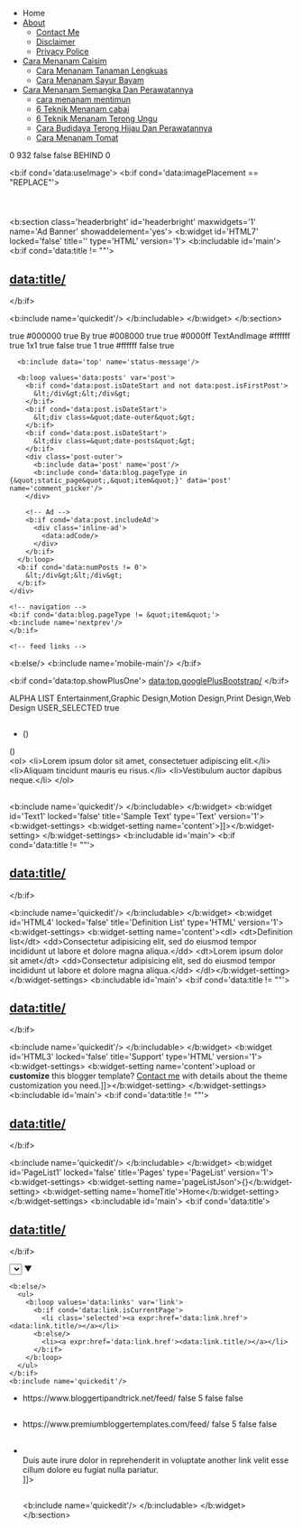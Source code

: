 <?xml version="1.0" encoding="UTF-8" ?>
<!DOCTYPE html>
<html b:version='2' class='v2' expr:dir='data:blog.languageDirection' xmlns='http://www.w3.org/1999/xhtml' xmlns:b='http://www.google.com/2005/gml/b' xmlns:data='http://www.google.com/2005/gml/data' xmlns:expr='http://www.google.com/2005/gml/expr'>
<head>
<meta charset='UTF-8'/>
<meta content='width=device-width, initial-scale=1.0' name='viewport'/>
</head>
<body>

<div id='body-wrapper'>
<div id='outer-wrapper'>

<div class='span-24'>

<div class='span-16'>
<div class='menu-primary-container'>
<ul class='menus menu-primary'>

<li><a expr:href='data:blog.homepageUrl'>Home</a></li>

<li><a href='https://www.pak-tani.com/p/blog-page.html?m=1'>About</a>
<ul class='children'>
<li><a href='#'>Contact Me</a></li>
<li><a href='#'>Disclaimer</a></li>
<li><a href='#'>Privacy Police</a></li>
</ul>
</li>

<li><a href='https://www.pak-tani.com/2019/12/cara-menanam-caisim.html'>Cara  Menanam Caisim</a>
<ul class='children'>
<li><a href='https://www.pak-tani.com/2019/12/cara-menanam-tanaman-lengkuas.html'>Cara Menanam Tanaman Lengkuas</a></li>
<li><a href='https://www.pak-tani.com/2019/12/cara-menanam-sayur-bayam.html'>Cara Menanam Sayur Bayam</a></li>

</ul>
</li>
<li><a href='https://www.pak-tani.com/2019/08/cara-menanam-semangka-agar-meningkatkan.html'>Cara Menanam Semangka Dan Perawatannya</a>
<ul class='children'>
<li><a href='https://www.pak-tani.com/2019/08/6-teknik-budidaya-mentimun-agar.html'>cara menanam mentimun</a></li>
<li><a href='https://www.pak-tani.com/2019/08/6-teknik-cara-menanam-cabai.html'>6 Teknik Menanam cabai</a></li>
<li><a href='https://www.pak-tani.com/2019/09/cara-menanam-terong-ungu.html'>6 Teknik Menanam Terong Ungu</a></li>
<li><a href='https://www.pak-tani.com/2019/10/blog-post.html'>Cara Budidaya Terong Hijau Dan Perawatannya</a></li>
<li><a href='https://www.pak-tani.com/2019/12/cara-menanam-mentimun-margin0.html'>Cara Menanam Tomat</a>
</li>
</ul>
</li>

</ul>
</div>
</div>
<div id='header-wrapper'>
<b:section class='header' id='headerbleft' maxwidgets='1' name='Header' showaddelement='no'>
  <b:widget id='Header1' locked='true' title='Seputan IT (Header)' type='Header' version='1'>
    <b:widget-settings>
      <b:widget-setting name='displayUrl'/>
      <b:widget-setting name='displayHeight'>0</b:widget-setting>
      <b:widget-setting name='sectionWidth'>932</b:widget-setting>
      <b:widget-setting name='useImage'>false</b:widget-setting>
      <b:widget-setting name='shrinkToFit'>false</b:widget-setting>
      <b:widget-setting name='imagePlacement'>BEHIND</b:widget-setting>
      <b:widget-setting name='displayWidth'>0</b:widget-setting>
    </b:widget-settings>
    <b:includable id='main'>

<b:if cond='data:useImage'>
<b:if cond='data:imagePlacement == &quot;REPLACE&quot;'>
<!--Show just the image, no text-->
<div id='header-inner'>
<a expr:href='data:blog.homepageUrl' style='display: block'>
  <img expr:alt='data:title' expr:height='data:height' expr:id='data:widget.instanceId + &quot;_headerimg&quot;' expr:src='data:sourceUrl' expr:width='data:width' style='display: block;padding-left:15px;padding-top:0px;'/>
</a>
</div>
<b:else/>
<!--
Show image as background to text. You can't really calculate the width
reliably in JS because margins are not taken into account by any of
clientWidth, offsetWidth or scrollWidth, so we don't force a minimum
width if the user is using shrink to fit.
This results in a margin-width's worth of pixels being cropped. If the
user is not using shrink to fit then we expand the header.
-->
<div expr:style='&quot;background-image: url(\&quot;&quot; + data:sourceUrl + &quot;\&quot;); &quot; + &quot;background-position: &quot; + data:backgroundPositionStyleStr + &quot;; &quot; + data:widthStyleStr + &quot;min-height: &quot; + data:height + &quot;px;&quot; + &quot;_height: &quot; + data:height + &quot;px;&quot; + &quot;background-repeat: no-repeat; &quot;' id='header-inner'>
<div class='titlewrapper' style='background: transparent'>
  <h1 class='title' style='background: transparent; border-width: 0px'>
    <b:include name='title'/>
  </h1>
</div>
<b:include name='description'/>
</div>
</b:if>
<b:else/>
<!--No header image -->
<div id='header-inner'>
<div class='titlewrapper'>
<h1 class='title'>
  <b:include name='title'/>
</h1>
</div>
<b:include name='description'/>
</div>
</b:if>
</b:includable>
    <b:includable id='description'>
<div class='descriptionwrapper'>
<p class='description'><span><data:description/></span></p>
</div>
</b:includable>
    <b:includable id='title'>
<a expr:href='data:blog.homepageUrl'><data:title/></a>
</b:includable>
  </b:widget>
</b:section>

<b:section class='headerbright' id='headerbright' maxwidgets='1' name='Ad Banner' showaddelement='yes'>
  <b:widget id='HTML7' locked='false' title='' type='HTML' version='1'>
    <b:includable id='main'>
  <b:if cond='data:title != &quot;&quot;'>
    <h2 class='title'><data:title/></h2>
  </b:if>
  <div class='widget-content'>
    <data:content/>
  </div>

  <b:include name='quickedit'/>
</b:includable>
  </b:widget>
</b:section>
<div style='clear:both;'/>
</div>
<div style='clear:both;'/>

<div style='clear:both;'/>

<div id='content-wrapper'>



<div id='crosscol-wrapper' style='text-align:center'>
<b:section class='crosscol' id='crosscol' showaddelement='yes'/>
</div>
<div id='main-wrapper'>
<b:section class='sitecontentarea' id='sitecontentarea' name='Blog' showaddelement='no'>
  <b:widget id='Blog1' locked='true' title='Blog Posts' type='Blog' version='1'>
    <b:widget-settings>
      <b:widget-setting name='showDateHeader'>true</b:widget-setting>
      <b:widget-setting name='style.textcolor'>#000000</b:widget-setting>
      <b:widget-setting name='showShareButtons'>true</b:widget-setting>
      <b:widget-setting name='authorLabel'>By</b:widget-setting>
      <b:widget-setting name='showCommentLink'>true</b:widget-setting>
      <b:widget-setting name='style.urlcolor'>#008000</b:widget-setting>
      <b:widget-setting name='showAuthor'>true</b:widget-setting>
      <b:widget-setting name='disableGooglePlusShare'>true</b:widget-setting>
      <b:widget-setting name='style.linkcolor'>#0000ff</b:widget-setting>
      <b:widget-setting name='style.unittype'>TextAndImage</b:widget-setting>
      <b:widget-setting name='style.bgcolor'>#ffffff</b:widget-setting>
      <b:widget-setting name='showAuthorProfile'>true</b:widget-setting>
      <b:widget-setting name='style.layout'>1x1</b:widget-setting>
      <b:widget-setting name='showLabels'>true</b:widget-setting>
      <b:widget-setting name='showLocation'>false</b:widget-setting>
      <b:widget-setting name='showTimestamp'>true</b:widget-setting>
      <b:widget-setting name='postsPerAd'>1</b:widget-setting>
      <b:widget-setting name='showBacklinks'>true</b:widget-setting>
      <b:widget-setting name='style.bordercolor'>#ffffff</b:widget-setting>
      <b:widget-setting name='showInlineAds'>false</b:widget-setting>
      <b:widget-setting name='showReactions'>true</b:widget-setting>
    </b:widget-settings>
    <b:includable id='main' var='top'>
  <b:if cond='!data:mobile'>
    <!-- posts -->
    <div class='blog-posts hfeed'>

      <b:include data='top' name='status-message'/>

      <b:loop values='data:posts' var='post'>
        <b:if cond='data:post.isDateStart and not data:post.isFirstPost'>
          &lt;/div&gt;&lt;/div&gt;
        </b:if>
        <b:if cond='data:post.isDateStart'>
          &lt;div class=&quot;date-outer&quot;&gt;
        </b:if>
        <b:if cond='data:post.isDateStart'>
          &lt;div class=&quot;date-posts&quot;&gt;
        </b:if>
        <div class='post-outer'>
          <b:include data='post' name='post'/>
          <b:include cond='data:blog.pageType in {&quot;static_page&quot;,&quot;item&quot;}' data='post' name='comment_picker'/>
        </div>

        <!-- Ad -->
        <b:if cond='data:post.includeAd'>
          <div class='inline-ad'>
            <data:adCode/>
          </div>
        </b:if>
      </b:loop>
      <b:if cond='data:numPosts != 0'>
        &lt;/div&gt;&lt;/div&gt;
      </b:if>
    </div>

    <!-- navigation -->
    <b:if cond='data:blog.pageType != &quot;item&quot;'>
    <b:include name='nextprev'/>
    </b:if>

    <!-- feed links -->

  <b:else/>
    <b:include name='mobile-main'/>
  </b:if>

  <b:if cond='data:top.showPlusOne'>
    <data:top.googlePlusBootstrap/>
  </b:if>
  <div id='rsidebar-wrapper'>
<b:section class='sidebarpbt' id='sidebarleft' name='Right Sidebar' preferred='yes'>
  <b:widget id='Label1' locked='false' title='Categories' type='Label' version='1'>
    <b:widget-settings>
      <b:widget-setting name='sorting'>ALPHA</b:widget-setting>
      <b:widget-setting name='display'>LIST</b:widget-setting>
      <b:widget-setting name='selectedLabelsList'>Entertainment,Graphic Design,Motion Design,Print Design,Web Design</b:widget-setting>
      <b:widget-setting name='showType'>USER_SELECTED</b:widget-setting>
      <b:widget-setting name='showFreqNumbers'>true</b:widget-setting>
    </b:widget-settings>
    <b:includable id='main'>
  <b:if cond='data:title'>
    <h2><data:title/></h2>
  </b:if>
  <div expr:class='&quot;widget-content &quot; + data:display + &quot;-label-widget-content&quot;'>
    <b:if cond='data:display == &quot;list&quot;'>
      <ul>
      <b:loop values='data:labels' var='label'>
        <li>
          <b:if cond='data:blog.url == data:label.url'>
            <span expr:dir='data:blog.languageDirection'><data:label.name/></span>
          <b:else/>
            <a expr:dir='data:blog.languageDirection' expr:href='data:label.url'><data:label.name/></a>
          </b:if>
          <b:if cond='data:showFreqNumbers'>
            <span dir='ltr'>(<data:label.count/>)</span>
          </b:if>
        </li>
      </b:loop>
      </ul>
    <b:else/>
      <b:loop values='data:labels' var='label'>
        <span expr:class='&quot;label-size label-size-&quot; + data:label.cssSize'>
          <b:if cond='data:blog.url == data:label.url'>
            <span expr:dir='data:blog.languageDirection'><data:label.name/></span>
          <b:else/>
            <a expr:dir='data:blog.languageDirection' expr:href='data:label.url'><data:label.name/></a>
          </b:if>
          <b:if cond='data:showFreqNumbers'>
            <span class='label-count' dir='ltr'>(<data:label.count/>)</span>
          </b:if>
        </span>
      </b:loop>
    </b:if>
    <b:include name='quickedit'/>
  </div>
</b:includable>
  </b:widget>
  <b:widget id='HTML6' locked='false' title='Ordered List' type='HTML' version='1'>
    <b:widget-settings>
      <b:widget-setting name='content'>&lt;ol&gt;
&lt;li&gt;Lorem ipsum dolor sit amet, consectetuer adipiscing elit.&lt;/li&gt;
&lt;li&gt;Aliquam tincidunt mauris eu risus.&lt;/li&gt;
&lt;li&gt;Vestibulum auctor dapibus neque.&lt;/li&gt;
&lt;/ol&gt;</b:widget-setting>
    </b:widget-settings>
    <b:includable id='main'>
  <b:if cond='data:title != &quot;&quot;'>
    <h2 class='title'><data:title/></h2>
  </b:if>
  <div class='widget-content'>
    <data:content/>
  </div>

  <b:include name='quickedit'/>
</b:includable>
  </b:widget>
  <b:widget id='Text1' locked='false' title='Sample Text' type='Text' version='1'>
    <b:widget-settings>
      <b:widget-setting name='content'><![CDATA[Lorem ipsum dolor sit amet, consectetur adipisicing elit, sed do eiusmod tempor incididunt ut labore et dolore magna aliqua. Ut enim ad minim veniam, quis nostrud exercitation test link ullamco laboris nisi ut aliquip ex ea commodo consequat.<br />]]></b:widget-setting>
    </b:widget-settings>
    <b:includable id='main'>
  <b:if cond='data:title != &quot;&quot;'>
    <h2 class='title'><data:title/></h2>
  </b:if>
  <div class='widget-content'>
    <data:content/>
  </div>

  <b:include name='quickedit'/>
</b:includable>
  </b:widget>
  <b:widget id='HTML4' locked='false' title='Definition List' type='HTML' version='1'>
    <b:widget-settings>
      <b:widget-setting name='content'>&lt;dl&gt;
&lt;dt&gt;Definition list&lt;/dt&gt;
&lt;dd&gt;Consectetur adipisicing elit, sed do eiusmod tempor incididunt ut labore et dolore magna 
aliqua.&lt;/dd&gt;
&lt;dt&gt;Lorem ipsum dolor sit amet&lt;/dt&gt;
&lt;dd&gt;Consectetur adipisicing elit, sed do eiusmod tempor incididunt ut labore et dolore magna 
aliqua.&lt;/dd&gt;
&lt;/dl&gt;</b:widget-setting>
    </b:widget-settings>
    <b:includable id='main'>
  <b:if cond='data:title != &quot;&quot;'>
    <h2 class='title'><data:title/></h2>
  </b:if>
  <div class='widget-content'>
    <data:content/>
  </div>

  <b:include name='quickedit'/>
</b:includable>
  </b:widget>
  <b:widget id='HTML3' locked='false' title='Support' type='HTML' version='1'>
    <b:widget-settings>
      <b:widget-setting name='content'><![CDATA[Need our help to <span style="font-weight:bold;">upload</span> or <span style="font-weight:bold;">customize</span> this blogger template? <a href="https://www.premiumbloggertemplates.com/contact/" target="_blank" rel="nofollow">Contact me</a> with details about the theme customization you need.]]></b:widget-setting>
    </b:widget-settings>
    <b:includable id='main'>
  <b:if cond='data:title != &quot;&quot;'>
    <h2 class='title'><data:title/></h2>
  </b:if>
  <div class='widget-content'>
    <data:content/>
  </div>

  <b:include name='quickedit'/>
</b:includable>
  </b:widget>
  <b:widget id='PageList1' locked='false' title='Pages' type='PageList' version='1'>
    <b:widget-settings>
      <b:widget-setting name='pageListJson'>{}</b:widget-setting>
      <b:widget-setting name='homeTitle'>Home</b:widget-setting>
    </b:widget-settings>
    <b:includable id='main'>
  <b:if cond='data:title'><h2><data:title/></h2></b:if>
  <div class='widget-content'>
    <b:if cond='data:mobile'>
      <select expr:id='data:widget.instanceId + &quot;_select&quot;'>
        <b:loop values='data:links' var='link'>
          <b:if cond='data:link.isCurrentPage'>
            <option expr:value='data:link.href' selected='selected'><data:link.title/></option>
          <b:else/>
            <option expr:value='data:link.href'><data:link.title/></option>
          </b:if>
        </b:loop>
      </select>
      <span class='pagelist-arrow'>&#9660;</span>

    <b:else/>
      <ul>
        <b:loop values='data:links' var='link'>
          <b:if cond='data:link.isCurrentPage'>
            <li class='selected'><a expr:href='data:link.href'><data:link.title/></a></li>
          <b:else/>
            <li><a expr:href='data:link.href'><data:link.title/></a></li>
          </b:if>
        </b:loop>
      </ul>
    </b:if>
    <b:include name='quickedit'/>
  </div>
</b:includable>
  </b:widget>
</b:section>
</div>
</div> <!-- end content-wrapper -->

<div style='clear:both;'/>
<div id='footer-widgets-container'>
<div class='clearfix' id='footer-widgets'>

<div class='footer-widget-box'>
<ul class='widget-container'>
<li>
<b:section class='footersec' id='footersec1' name='Footer 1' showaddelement='yes'>
  <b:widget id='Feed1' locked='false' title='' type='Feed' version='1'>
    <b:widget-settings>
      <b:widget-setting name='feedUrl'>https://www.bloggertipandtrick.net/feed/</b:widget-setting>
      <b:widget-setting name='openLinksInNewWindow'>false</b:widget-setting>
      <b:widget-setting name='numItemsShow'>5</b:widget-setting>
      <b:widget-setting name='showItemDate'>false</b:widget-setting>
      <b:widget-setting name='showItemAuthor'>false</b:widget-setting>
    </b:widget-settings>
    <b:includable id='main'>
  <h2><data:title/></h2>
  <div class='widget-content' expr:id='data:widget.instanceId + &quot;_feedItemListDisplay&quot;'>
    <span style='filter: alpha(25); opacity: 0.25;'>
      <a expr:href='data:feedUrl'><data:loadingMsg/></a>
    </span>
  </div>
  <b:include name='quickedit'/>
</b:includable>
  </b:widget>
</b:section>
</li>
</ul>
</div>

<div class='footer-widget-box'>
<ul class='widget-container'>
<li>
<b:section class='footersec' id='footersec2' name='Footer 2' showaddelement='yes'>
  <b:widget id='Feed2' locked='false' title='' type='Feed' version='1'>
    <b:widget-settings>
      <b:widget-setting name='feedUrl'>https://www.premiumbloggertemplates.com/feed/</b:widget-setting>
      <b:widget-setting name='openLinksInNewWindow'>false</b:widget-setting>
      <b:widget-setting name='numItemsShow'>5</b:widget-setting>
      <b:widget-setting name='showItemDate'>false</b:widget-setting>
      <b:widget-setting name='showItemAuthor'>false</b:widget-setting>
    </b:widget-settings>
    <b:includable id='main'>
  <h2><data:title/></h2>
  <div class='widget-content' expr:id='data:widget.instanceId + &quot;_feedItemListDisplay&quot;'>
    <span style='filter: alpha(25); opacity: 0.25;'>
      <a expr:href='data:feedUrl'><data:loadingMsg/></a>
    </span>
  </div>
  <b:include name='quickedit'/>
</b:includable>
  </b:widget>
</b:section>
</li>
</ul>
</div>

<div class='footer-widget-box footer-widget-box-last'>
<ul class='widget-container'>
<li>
<b:section class='footersec' id='footersec3' name='Footer 3' showaddelement='yes'>
  <b:widget id='Text2' locked='false' title='Text Widget' type='Text' version='1'>
    <b:widget-settings>
      <b:widget-setting name='content'><![CDATA[Lorem ipsum dolor sit amet, consectetur adipisicing elit, sed do eiusmod tempor incididunt ut labore et dolore magna aliqua. Ut enim ad minim veniam, quis nostrud exercitation test link ullamco laboris nisi ut aliquip ex ea commodo consequat. <br /><br />Duis aute irure dolor in reprehenderit in voluptate another link velit esse cillum dolore eu fugiat nulla pariatur.<br />]]></b:widget-setting>
    </b:widget-settings>
    <b:includable id='main'>
  <b:if cond='data:title != &quot;&quot;'>
    <h2 class='title'><data:title/></h2>
  </b:if>
  <div class='widget-content'>
    <data:content/>
  </div>

  <b:include name='quickedit'/>
</b:includable>
  </b:widget>
</b:section>
</li>
</ul>
</div>

</div>
</div>
<div style='clear:both;'/>

<div id='footer-container'>
<div id='footer'>   
<div id='copyrights'>
